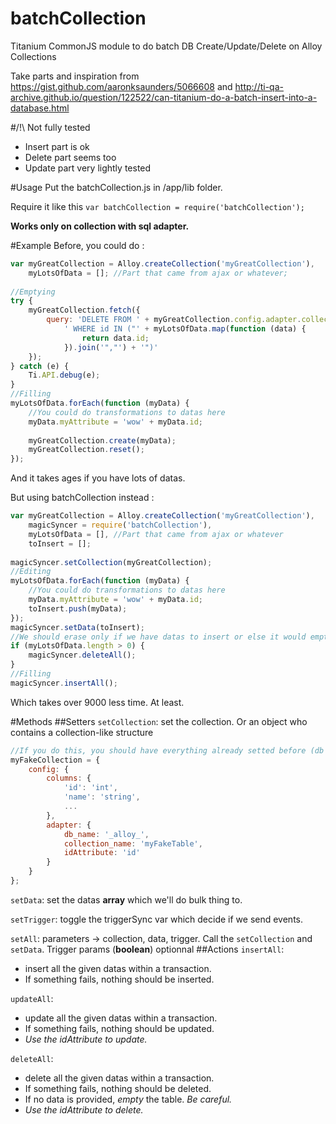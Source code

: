 # batchCollection
Titanium CommonJS module to do batch DB Create/Update/Delete on Alloy Collections

Take parts and inspiration from https://gist.github.com/aaronksaunders/5066608 and http://ti-qa-archive.github.io/question/122522/can-titanium-do-a-batch-insert-into-a-database.html

#/!\ Not fully tested 
* Insert part is ok
* Delete part seems too
* Update part very lightly tested

#Usage
Put the batchCollection.js in /app/lib folder.

Require it like this `var batchCollection = require('batchCollection');`

**Works only on collection with sql adapter.**

#Example
Before, you could do :
```javascript
var myGreatCollection = Alloy.createCollection('myGreatCollection'),
    myLotsOfData = []; //Part that came from ajax or whatever;
 
//Emptying
try {
    myGreatCollection.fetch({
        query: 'DELETE FROM ' + myGreatCollection.config.adapter.collection_name +
            ' WHERE id IN ("' + myLotsOfData.map(function (data) {
                return data.id;
            }).join('","') + '")'
    });
} catch (e) {
    Ti.API.debug(e);
}
//Filling
myLotsOfData.forEach(function (myData) {
    //You could do transformations to datas here
    myData.myAttribute = 'wow' + myData.id;
    
    myGreatCollection.create(myData);
    myGreatCollection.reset();
});
```
And it takes ages if you have lots of datas.

But using batchCollection instead :
```javascript
var myGreatCollection = Alloy.createCollection('myGreatCollection'),
    magicSyncer = require('batchCollection'),
    myLotsOfData = [], //Part that came from ajax or whatever
    toInsert = [];
 
magicSyncer.setCollection(myGreatCollection);
//Editing
myLotsOfData.forEach(function (myData) {
    //You could do transformations to datas here
    myData.myAttribute = 'wow' + myData.id;
    toInsert.push(myData);
});
magicSyncer.setData(toInsert);
//We should erase only if we have datas to insert or else it would empty the whole DB (by design)
if (myLotsOfData.length > 0) {
    magicSyncer.deleteAll();
}
//Filling
magicSyncer.insertAll();
```
Which takes over 9000 less time. At least.

#Methods
##Setters
`setCollection`: set the collection. Or an object who contains a collection-like structure
```javascript
//If you do this, you should have everything already setted before (db and table install)
myFakeCollection = {
    config: {
        columns: {
            'id': 'int',
            'name': 'string',
            ...
        },
        adapter: {
            db_name: '_alloy_',
            collection_name: 'myFakeTable',
            idAttribute: 'id'
        }
    }
};
```
`setData`: set the datas **array** which we'll do bulk thing to.

`setTrigger`: toggle the triggerSync var which decide if we send events.

`setAll`: parameters -> collection, data, trigger. Call the `setCollection` and `setData`. Trigger params (**boolean**) optionnal
##Actions
`insertAll`: 
* insert all the given datas within a transaction. 
* If something fails, nothing should be inserted.

`updateAll`: 
* update all the given datas within a transaction. 
* If something fails, nothing should be updated. 
* *Use the idAttribute to update.*

`deleteAll`: 
* delete all the given datas within a transaction. 
* If something fails, nothing should be deleted. 
* If no data is provided, *empty* the table. *Be careful.* 
* *Use the idAttribute to delete.*

